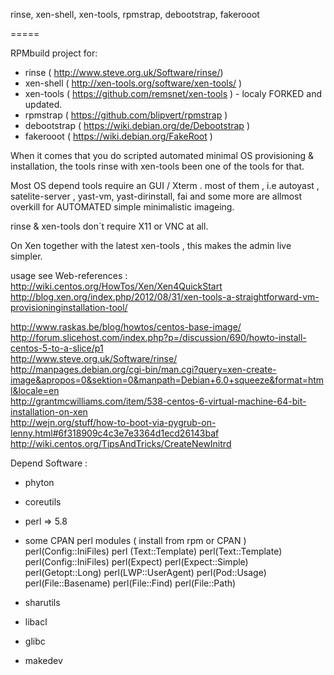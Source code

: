 rinse, xen-shell, xen-tools, rpmstrap, debootstrap, fakerooot

=====

RPMbuild project for:

- rinse ( http://www.steve.org.uk/Software/rinse/)
- xen-shell ( http://xen-tools.org/software/xen-tools/ )
- xen-tools ( https://github.com/remsnet/xen-tools ) - localy FORKED  and updated.
- rpmstrap ( https://github.com/blipvert/rpmstrap )
- debootstrap ( https://wiki.debian.org/de/Debootstrap )
- fakerooot ( https://wiki.debian.org/FakeRoot )


When it comes that you do scripted automated minimal OS provisioning & installation, 
the tools rinse with xen-tools been one of  the  tools for that.

Most OS depend tools require an GUI  / Xterm .
most of them , i.e  autoyast , satelite-server , yast-vm, yast-dirinstall, fai and some more
are allmost overkill  for AUTOMATED simple minimalistic imageing. 

rinse & xen-tools  don´t require X11 or VNC at all.

On Xen together with the latest xen-tools , this makes the admin live simpler.


usage see  Web-references :
http://wiki.centos.org/HowTos/Xen/Xen4QuickStart<br>
http://blog.xen.org/index.php/2012/08/31/xen-tools-a-straightforward-vm-provisioninginstallation-tool/<p>

http://www.raskas.be/blog/howtos/centos-base-image/<br>
http://forum.slicehost.com/index.php?p=/discussion/690/howto-install-centos-5-to-a-slice/p1<br>
http://www.steve.org.uk/Software/rinse/<br>
http://manpages.debian.org/cgi-bin/man.cgi?query=xen-create-image&apropos=0&sektion=0&manpath=Debian+6.0+squeeze&format=html&locale=en<br>
http://grantmcwilliams.com/item/538-centos-6-virtual-machine-64-bit-installation-on-xen<br>
http://wejn.org/stuff/how-to-boot-via-pygrub-on-lenny.html#6f318909c4c3e7e3364d1ecd26143baf<br>
http://wiki.centos.org/TipsAndTricks/CreateNewInitrd<br>


Depend Software :

- phyton 
- coreutils
- perl => 5.8
- some CPAN perl modules ( install from rpm or CPAN )
     perl(Config::IniFiles)
     perl (Text::Template)
     perl(Text::Template)
     perl(Config::IniFiles)
     perl(Expect) perl(Expect::Simple)
     perl(Getopt::Long)
     perl(LWP::UserAgent)
     perl(Pod::Usage)
     perl(File::Basename)
     perl(File::Find)
     perl(File::Path)

- sharutils
- libacl
- glibc
- makedev

